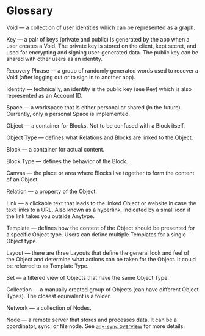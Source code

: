 # Glossary

Void — a collection of user identities which can be represented as a graph.

Key — a pair of keys (private and public) is generated by the app when a user creates a Void. The private key is stored on the client, kept secret, and used for encrypting and signing user-generated data. The public key can be shared with other users as an identity.

Recovery Phrase — a group of randomly generated words used to recover a Void (after logging out or to sign in to another app).

Identity — technically, an identity is the public key (see Key) which is also represented as an Account ID.

Space — a workspace that is either personal or shared (in the future). Currently, only a personal Space is implemented.

Object — a container for Blocks. Not to be confused with a Block itself.

Object Type — defines what Relations and Blocks are linked to the Object.

Block — a container for actual content.

Block Type — defines the behavior of the Block.

Canvas — the place or area where Blocks live together to form the content of an Object.

Relation — a property of the Object.

Link — a clickable text that leads to the linked Object or website in case the text links to a URL. Also known as a hyperlink. Indicated by a small icon if the link takes you outside Anytype.

Template — defines how the content of the Object should be presented for a specific Object type. Users can define multiple Templates for a single Object type.

Layout — there are three Layouts that define the general look and feel of the Object and determine what actions can be taken for the Object. It could be referred to as Template Type.

Set — a filtered view of Objects that have the same Object Type.

Collection — a manually created group of Objects (can have different Object Types). The closest equivalent is a folder.

Network — a collection of Nodes.

Node — a remote server that stores and processes data. It can be a coordinator, sync, or file node. See [`any-sync` overview](any-sync/overview.md) for more details.
